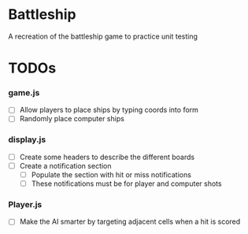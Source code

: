 # Battleship

A recreation of the battleship game to practice unit testing

# TODOs

### game.js

- [ ] Allow players to place ships by typing coords into form
- [ ] Randomly place computer ships

### display.js

- [ ] Create some headers to describe the different boards
- [ ] Create a notification section
  - [ ] Populate the section with hit or miss notifications
  - [ ] These notifications must be for player and computer shots

### Player.js

- [ ] Make the AI smarter by targeting adjacent cells when a hit is scored
